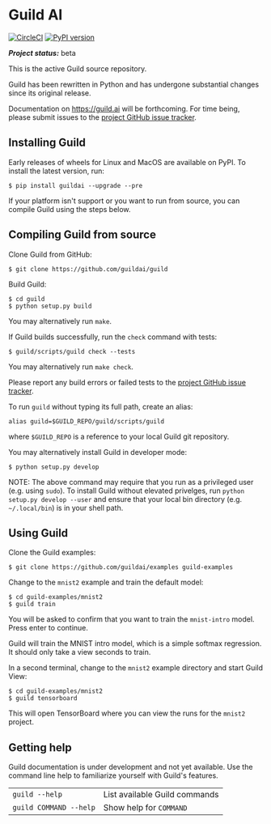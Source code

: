 # Guild AI

[![CircleCI](https://circleci.com/gh/guildai/guild.svg?style=shield)](https://circleci.com/gh/guildai/guild)
[![PyPI version](https://badge.fury.io/py/guildai.svg)](https://badge.fury.io/py/guildai)

***Project status:*** beta

This is the active Guild source repository.

Guild has been rewritten in Python and has undergone substantial
changes since its original release.

Documentation on https://guild.ai will be forthcoming. For time being,
please submit issues to the [project GitHub issue
tracker](https://github.com/guildai/guild/issues).

## Installing Guild

Early releases of wheels for Linux and MacOS are available on PyPI. To
install the latest version, run:

```
$ pip install guildai --upgrade --pre
```

If your platform isn't support or you want to run from source, you can
compile Guild using the steps below.

## Compiling Guild from source

Clone Guild from GitHub:

    $ git clone https://github.com/guildai/guild

Build Guild:

    $ cd guild
    $ python setup.py build

You may alternatively run `make`.

If Guild builds successfully, run the `check` command with tests:

    $ guild/scripts/guild check --tests

You may alternatively run `make check`.

Please report any build errors or failed tests to the [project GitHub
issue tracker](https://github.com/guildai/guild/issues).

To run `guild` without typing its full path, create an alias:

```
alias guild=$GUILD_REPO/guild/scripts/guild
```

where `$GUILD_REPO` is a reference to your local Guild git repository.

You may alternatively install Guild in developer mode:

    $ python setup.py develop

NOTE: The above command may require that you run as a privileged user
(e.g. using `sudo`). To install Guild without elevated privelges, run
`python setup.py develop --user` and ensure that your local bin
directory (e.g. `~/.local/bin`) is in your shell path.

## Using Guild

Clone the Guild examples:

```
$ git clone https://github.com/guildai/examples guild-examples

```

Change to the `mnist2` example and train the default model:

```
$ cd guild-examples/mnist2
$ guild train
```

You will be asked to confirm that you want to train the `mnist-intro`
model. Press enter to continue.

Guild will train the MNIST intro model, which is a simple softmax
regression. It should only take a view seconds to train.

In a second terminal, change to the `mnist2` example directory and
start Guild View:

```
$ cd guild-examples/mnist2
$ guild tensorboard
```

This will open TensorBoard where you can view the runs for the
`mnist2` project.

## Getting help

Guild documentation is under development and not yet available. Use
the command line help to familiarize yourself with Guild's features.

<table>
<tr>
  <td><code>guild --help</td>
  <td>List available Guild commands</td>
</tr>
<tr>
  <td><code>guild COMMAND --help</td>
  <td>Show help for <code>COMMAND</code></td>
</tr>
</table>
